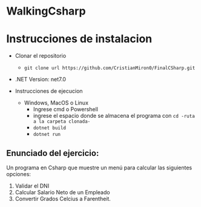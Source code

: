 # WalkingCsharp

# Instrucciones de instalacion

- Clonar el repositorio 
  - `git clone url https://github.com/CristianMiron0/FinalCSharp.git`

- .NET Version: net7.0

- Instrucciones de ejecucion
  - Windows, MacOS o Linux
    - Ingrese cmd o Powershell
    - ingrese el espacio donde se almacena el programa con `cd -ruta a la carpeta clonada-`
    - `dotnet build`
    - `dotnet run`

## Enunciado del ejercicio:
Un programa en Csharp que muestre un menú para calcular las siguientes opciones:

1. Validar el DNI
2. Calcular Salario Neto de un Empleado
3. Convertir Grados Celcius a Farentheit.
